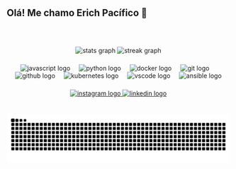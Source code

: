 <h2 align="left">Olá! Me chamo Erich Pacífico 🌊</h2>

###

<br clear="both">

<h5 align="left"></h5>

###

<div align="center">
  <img src="https://github-readme-stats.vercel.app/api?username=erichpacifico10&hide_title=false&hide_rank=false&show_icons=true&include_all_commits=true&count_private=false&disable_animations=false&theme=gotham&locale=en&hide_border=true" height="200" alt="stats graph"  />
  <img src="https://streak-stats.demolab.com?user=erichpacifico10&locale=en&mode=daily&theme=gotham&hide_border=true&border_radius=10" height="200" alt="streak graph"  />
</div>

###

<div align="center">
  <img src="https://cdn.jsdelivr.net/gh/devicons/devicon/icons/javascript/javascript-plain.svg" height="43" alt="javascript logo"  />
  <img width="12" />
  <img src="https://cdn.jsdelivr.net/gh/devicons/devicon/icons/python/python-original.svg" height="43" alt="python logo"  />
  <img width="12" />
  <img src="https://skillicons.dev/icons?i=docker" height="43" alt="docker logo"  />
  <img width="12" />
  <img src="https://skillicons.dev/icons?i=git" height="43" alt="git logo"  />
  <img width="12" />
  <img src="https://skillicons.dev/icons?i=github" height="43" alt="github logo"  />
  <img width="12" />
  <img src="https://skillicons.dev/icons?i=kubernetes" height="43" alt="kubernetes logo"  />
  <img width="12" />
  <img src="https://skillicons.dev/icons?i=vscode" height="43" alt="vscode logo"  />
  <img width="12" />
  <img src="https://cdn.jsdelivr.net/gh/devicons/devicon/icons/ansible/ansible-original.svg" height="43" alt="ansible logo"  />
</div>

###

<div align="center">
  <a href="https://www.instagram.com/erichpacific_/" target="_blank">
    <img src="https://img.shields.io/static/v1?message=Instagram&logo=instagram&label=&color=E4405F&logoColor=#7BB89E&labelColor=&style=for-the-badge" height="50" alt="instagram logo"  />
  </a>
  <a href="https://www.linkedin.com/in/erichpacifico/" target="_blank">
    <img src="https://img.shields.io/static/v1?message=LinkedIn&logo=linkedin&label=&color=0077B5&logoColor=white&labelColor=&style=for-the-badge" height="39" alt="linkedin logo"  />
  </a>
</div>

###

<br clear="both">

<img src="https://raw.githubusercontent.com/erichpacifico10/erichpacifico10/output/snake.svg" alt="Snake animation" />

###
